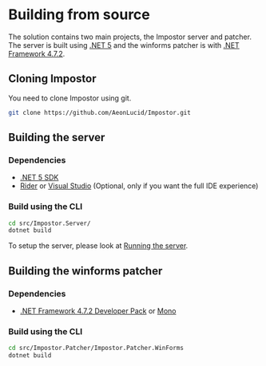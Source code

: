 # Building from source

The solution contains two main projects, the Impostor server and patcher. The server is built using [.NET 5](https://dotnet.microsoft.com/download/dotnet/5.0) and the winforms patcher is with [.NET Framework 4.7.2](https://dotnet.microsoft.com/download/dotnet-framework/net472).

## Cloning Impostor

You need to clone Impostor using git.

```bash
git clone https://github.com/AeonLucid/Impostor.git
```

## Building the server

### Dependencies
- [.NET 5 SDK](https://dotnet.microsoft.com/download/dotnet/5.0)
- [Rider](https://www.jetbrains.com/rider/) or [Visual Studio](https://visualstudio.microsoft.com/vs/) (Optional, only if you want the full IDE experience)

### Build using the CLI

```bash
cd src/Impostor.Server/
dotnet build
```
To setup the server, please look at [Running the server](Running-the-server.md).

## Building the winforms patcher

### Dependencies
* [.NET Framework 4.7.2 Developer Pack](https://dotnet.microsoft.com/download/dotnet-framework/thank-you/net472-developer-pack-offline-installer) or [Mono](https://www.mono-project.com/download/)

### Build using the CLI
```bash
cd src/Impostor.Patcher/Impostor.Patcher.WinForms
dotnet build
```
